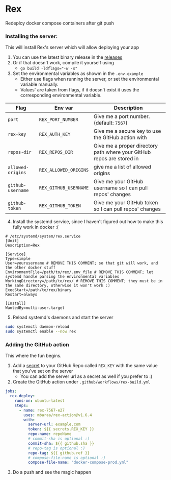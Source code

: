 # Rex

Redeploy docker compose containers after git push

### Installing the server:

This will install Rex's server which will allow deploying your app

1.  You can use the latest binary release in the [releases](https://github.com/mbaraa/rex/releases)
2.  Or if that doesn't work, compile it yourself using
    - `go build -ldflags="-w -s"`
3.  Set the environmental variables as showm in the `.env.example`
    - Either use flags when running the server, or set the environmental variable manually.
    - Values' are taken from flags, if it doesn't exist it uses the corresponding environmental variable.

| Flag              | Env var               | Description                                                           |
| ----------------- | --------------------- | --------------------------------------------------------------------- |
| `port`            | `REX_PORT_NUMBER`     | Give me a port number. (default: `7567`)                              |
| `rex-key`         | `REX_AUTH_KEY`        | Give me a secure key to use the GitHub action with                    |
| `repos-dir`       | `REX_REPOS_DIR`       | Give me a proper directory path where your GitHub repos are stored in |
| `allowed-origins` | `REX_ALLOWED_ORIGINS` | give me a list of allowed origins                                     |
| `github-username` | `REX_GITHUB_USERNAME` | Give me your GitHub username so I can pull repos' changes             |
| `github-token`    | `REX_GITHUB_TOKEN`    | Give me your GitHub token so I can pull repos' changes                |

4.  Install the systemd service, since I haven't figured out how to make this fully work in docker :(

<!---->

    # /etc/systemd/system/rex.service
    [Unit]
    Description=Rex

    [Service]
    Type=simple
    User=yourusername # REMOVE THIS COMMENT; so that git will work, and the other docker stuff
    EnvironmentFile=/path/to/rex/.env_file # REMOVE THIS COMMENT; let systemd handle parsing the environmental variables
    WorkingDirectory=/path/to/rex/ # REMOVE THIS COMMENT; they must be in the same directory, otherwise it won't work :)
    ExecStart=/path/to/rex/binary
    Restart=always

    [Install]
    WantedBy=multi-user.target

5. Reload systemd's daemons and start the server

```bash
sudo systemctl daemon-reload
sudo systemctl enable --now rex
```

### Adding the GitHub action

This where the fun begins.

1.  Add a [secret](https://docs.github.com/en/actions/security-guides/encrypted-secrets) to your GitHub Repo called `REX_KEY` with the same value that you've set on the server
    - You can add the server url as a secret as well if you prefer to :)
2.  Create the GitHub action under `.github/workflows/rex-build.yml`

```yaml
jobs:
  rex-deploy:
    runs-on: ubuntu-latest
    steps:
      - name: rex-7567-e27
        uses: mbaraa/rex-action@v1.6.4
        with:
          server-url: example.com
          token: ${{ secrets.REX_KEY }}
          repo-name: repoName
          # commit-sha is optional :)
          commit-sha: ${{ github.sha }}
          # repo-tag is optional :)
          repo-tag: ${{ github.ref }}
          # compose-file-name is optional :)
          compose-file-name: "docker-compose-prod.yml"
```

3.  Do a push and see the magic happen
